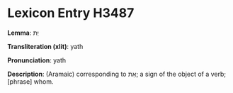 # Lexicon Entry H3487

**Lemma**: יַת

**Transliteration (xlit)**: yath

**Pronunciation**: yath

**Description**:
(Aramaic) corresponding to אֵת; a sign of the object of a verb; [phrase] whom.
